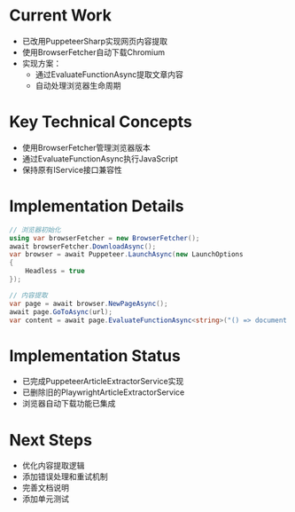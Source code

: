 # Current Work
- 已改用PuppeteerSharp实现网页内容提取
- 使用BrowserFetcher自动下载Chromium
- 实现方案：
  - 通过EvaluateFunctionAsync提取文章内容
  - 自动处理浏览器生命周期

# Key Technical Concepts
- 使用BrowserFetcher管理浏览器版本
- 通过EvaluateFunctionAsync执行JavaScript
- 保持原有IService接口兼容性

# Implementation Details
```csharp
// 浏览器初始化
using var browserFetcher = new BrowserFetcher();
await browserFetcher.DownloadAsync();
var browser = await Puppeteer.LaunchAsync(new LaunchOptions
{
    Headless = true
});

// 内容提取
var page = await browser.NewPageAsync();
await page.GoToAsync(url);
var content = await page.EvaluateFunctionAsync<string>("() => document.body.innerText");
```

# Implementation Status
- 已完成PuppeteerArticleExtractorService实现
- 已删除旧的PlaywrightArticleExtractorService
- 浏览器自动下载功能已集成

# Next Steps
- 优化内容提取逻辑
- 添加错误处理和重试机制
- 完善文档说明
- 添加单元测试
